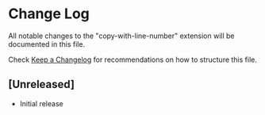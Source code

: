 # Change Log

All notable changes to the "copy-with-line-number" extension will be documented in this file.

Check [Keep a Changelog](http://keepachangelog.com/) for recommendations on how to structure this file.

## [Unreleased]

- Initial release